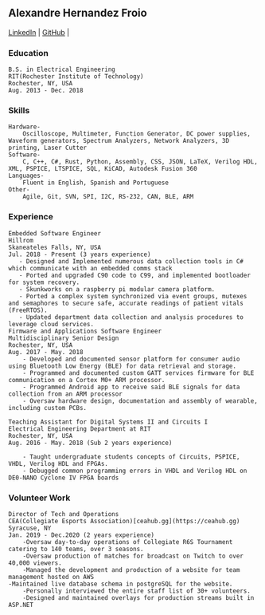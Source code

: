 ## Alexandre Hernandez Froio

[LinkedIn](https://www.linkedin.com/in/alexhfroio/) | [GitHub](https://github.com/AlexFroio) | []()

### Education
    B.S. in Electrical Engineering
    RIT(Rochester Institute of Technology) 
    Rochester, NY, USA
    Aug. 2013 - Dec. 2018
    
### Skills
    Hardware-
        Oscilloscope, Multimeter, Function Generator, DC power supplies, Waveform generators, Spectrum Analyzers, Network Analyzers, 3D printing, Laser Cutter
    Software-
        C, C++, C#, Rust, Python, Assembly, CSS, JSON, LaTeX, Verilog HDL, XML, PSPICE, LTSPICE, SQL, KiCAD, Autodesk Fusion 360
    Languages-
        Fluent in English, Spanish and Portuguese
    Other-
	    Agile, Git, SVN, SPI, I2C, RS-232, CAN, BLE, ARM

### Experience
    Embedded Software Engineer
    Hillrom
    Skaneateles Falls, NY, USA
    Jul. 2018 - Present (3 years experience)
       - Designed and Implemented numerous data collection tools in C# which communicate with an embedded comms stack
       - Ported and upgraded C90 code to C99, and implemented bootloader for system recovery.
       - Skunkworks on a raspberry pi modular camera platform.
       - Ported a complex system synchronized via event groups, mutexes and semaphores to secure safe, accurate readings of patient vitals (FreeRTOS).
       - Updated department data collection and analysis procedures to leverage cloud services.
    Firmware and Applications Software Engineer
    Multidisciplinary Senior Design
    Rochester, NY, USA
    Aug. 2017 - May. 2018
        - Developed and documented sensor platform for consumer audio using Bluetooth Low Energy (BLE) for data retrieval and storage.
        - Programmed and documented custom GATT services firmware for BLE communication on a Cortex M0+ ARM processor.
        - Programmed Android app to receive said BLE signals for data collection from an ARM processor
        - Oversaw hardware design, documentation and assembly of wearable, including custom PCBs.

    Teaching Assistant for Digital Systems II and Circuits I
    Electrical Engineering Department at RIT
    Rochester, NY, USA
    Aug. 2016 - May. 2018 (Sub 2 years experience)

        - Taught undergraduate students concepts of Circuits, PSPICE, VHDL, Verilog HDL and FPGAs.
        - Debugged common programming errors in VHDL and Verilog HDL on DE0-NANO Cyclone IV FPGA boards

### Volunteer Work

    Director of Tech and Operations
    CEA(Collegiate Esports Association)[ceahub.gg](https://ceahub.gg)
    Syracuse, NY
    Jan. 2019 - Dec.2020 (2 years experience)
        -Oversaw day-to-day operations of Collegiate R6S Tournament catering to 140 teams, over 3 seasons.
        -Oversaw production of matches for broadcast on Twitch to over 40,000 viewers.
        -Managed the development and production of a website for team management hosted on AWS
	-Maintained live database schema in postgreSQL for the website.
        -Personally interviewed the entire staff list of 30+ volunteers.
        -Designed and maintained overlays for production streams built in ASP.NET
